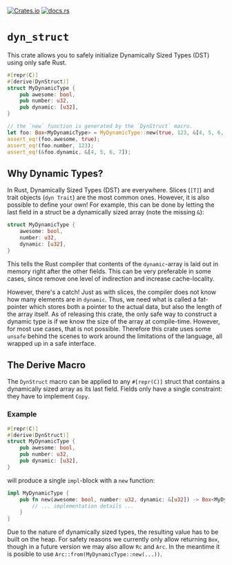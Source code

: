 [![Crates.io](https://img.shields.io/crates/v/dyn_struct)](https://crates.io/crates/dyn_struct)
[![docs.rs](https://img.shields.io/docsrs/dyn_struct)](https://docs.rs/dyn_struct)

# `dyn_struct`

This crate allows you to safely initialize Dynamically Sized Types (DST) using
only safe Rust.

```rust
#[repr(C)]
#[derive(DynStruct)]
struct MyDynamicType {
    pub awesome: bool,
    pub number: u32,
    pub dynamic: [u32],
}

// the `new` function is generated by the `DynStruct` macro.
let foo: Box<MyDynamicType> = MyDynamicType::new(true, 123, &[4, 5, 6, 7]);
assert_eq!(foo.awesome, true);
assert_eq!(foo.number, 123);
assert_eq!(&foo.dynamic, &[4, 5, 6, 7]);
```


## Why Dynamic Types?

In Rust, Dynamically Sized Types (DST) are everywhere. Slices (`[T]`) and trait
objects (`dyn Trait`) are the most common ones. However, it is also possible
to define your own! For example, this can be done by letting the last field in a
struct be a dynamically sized array (note the missing `&`):

```rust
struct MyDynamicType {
    awesome: bool,
    number: u32,
    dynamic: [u32],
}
```

This tells the Rust compiler that contents of the `dynamic`-array is laid out in
memory right after the other fields. This can be very preferable in some cases,
since remove one level of indirection and increase cache-locality.

However, there's a catch! Just as with slices, the compiler does not know how
many elements are in `dynamic`. Thus, we need what is called a fat-pointer which
stores both a pointer to the actual data, but also the length of the array
itself. As of releasing this crate, the only safe way to construct a dynamic
type is if we know the size of the array at compile-time. However, for most use
cases, that is not possible. Therefore this crate uses some `unsafe` behind the
scenes to work around the limitations of the language, all wrapped up in a safe
interface.


## The Derive Macro

The `DynStruct` macro can be applied to any `#[repr(C)]` struct that contains a
dynamically sized array as its last field. Fields only have a single constraint:
they have to implement `Copy`.

### Example

```rust
#[repr(C)]
#[derive(DynStruct)]
struct MyDynamicType {
    pub awesome: bool,
    pub number: u32,
    pub dynamic: [u32],
}
```

will produce a single `impl`-block with a `new` function:

```rust
impl MyDynamicType {
    pub fn new(awesome: bool, number: u32, dynamic: &[u32]) -> Box<MyDynamicType> {
        // ... implementation details ...
    }
}
```

Due to the nature of dynamically sized types, the resulting value has to be
built on the heap. For safety reasons we currently only allow returning `Box`,
though in a future version we may also allow `Rc` and `Arc`. In the meantime it
is posible to use `Arc::from(MyDynamicType::new(...))`.
